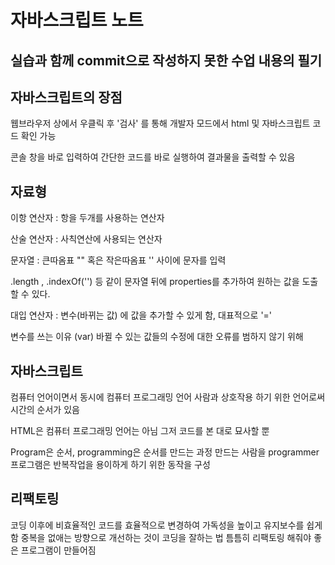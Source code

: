 자바스크립트 노트
================

실습과 함께 commit으로 작성하지 못한 수업 내용의 필기
--------------------------------------------------

## 자바스크립트의 장점
웹브라우저 상에서 우클릭 후 '검사' 를 통해 개발자 모드에서 html 및 자바스크립트 코드 확인 가능

콘솔 창을 바로 입력하여 간단한 코드를 바로 실행하여 결과물을 출력할 수 있음


## 자료형

이항 연산자 : 항을 두개를 사용하는 연산자

산술 연산자 : 사칙연산에 사용되는 연산자

문자열 : 큰따옴표 "" 혹은 작은따옴표 '' 사이에 문자를 입력

.length , .indexOf('') 등 같이 문자열 뒤에 properties를 추가하여 원하는 값을 도출할 수 있다.

대입 연산자 : 변수(바뀌는 값) 에 값을 추가할 수 있게 함, 대표적으로 '='

변수를 쓰는 이유 (var)
바뀔 수 있는 값들의 수정에 대한 오류를 범하지 않기 위해


## 자바스크립트

컴퓨터 언어이면서 동시에 컴퓨터 프로그래밍 언어
사람과 상호작용 하기 위한 언어로써 시간의 순서가 있음

HTML은 컴퓨터 프로그래밍 언어는 아님
그저 코드를 본 대로 묘사할 뿐

Program은 순서, programming은 순서를 만드는 과정
만드는 사람을 programmer
프로그램은 반복작업을 용이하게 하기 위한 동작을 구성

## 리팩토링

코딩 이후에 비효율적인 코드를 효율적으로 변경하여 가독성을 높이고 유지보수를 쉽게 함
중복을 없애는 방향으로 개선하는 것이 코딩을 잘하는 법
틈틈히 리팩토링 해줘야 좋은 프로그램이 만들어짐

